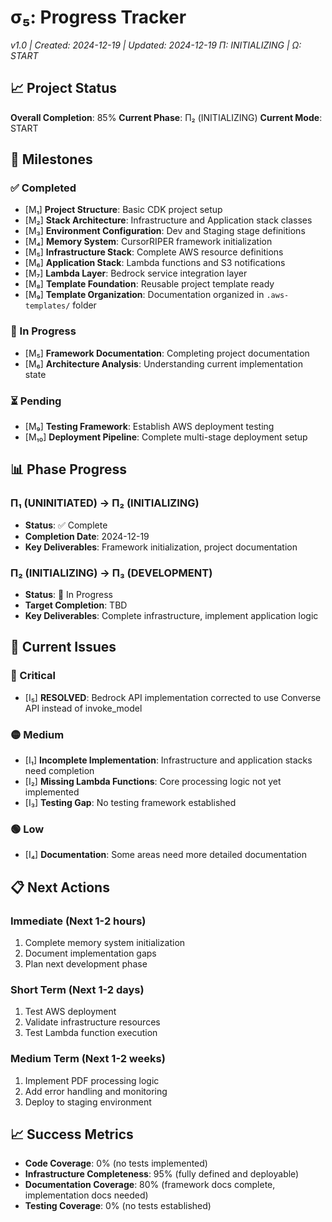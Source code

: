 # σ₅: Progress Tracker
*v1.0 | Created: 2024-12-19 | Updated: 2024-12-19*
*Π: INITIALIZING | Ω: START*

## 📈 Project Status

**Overall Completion**: 85%
**Current Phase**: Π₂ (INITIALIZING)
**Current Mode**: START

## 🎯 Milestones

### ✅ Completed
- [M₁] **Project Structure**: Basic CDK project setup
- [M₂] **Stack Architecture**: Infrastructure and Application stack classes
- [M₃] **Environment Configuration**: Dev and Staging stage definitions
- [M₄] **Memory System**: CursorRIPER framework initialization
- [M₅] **Infrastructure Stack**: Complete AWS resource definitions
- [M₆] **Application Stack**: Lambda functions and S3 notifications
- [M₇] **Lambda Layer**: Bedrock service integration layer
- [M₈] **Template Foundation**: Reusable project template ready
- [M₉] **Template Organization**: Documentation organized in `.aws-templates/` folder

### 🔄 In Progress
- [M₅] **Framework Documentation**: Completing project documentation
- [M₆] **Architecture Analysis**: Understanding current implementation state

### ⏳ Pending
- [M₉] **Testing Framework**: Establish AWS deployment testing
- [M₁₀] **Deployment Pipeline**: Complete multi-stage deployment setup

## 📊 Phase Progress

### Π₁ (UNINITIATED) → Π₂ (INITIALIZING)
- **Status**: ✅ Complete
- **Completion Date**: 2024-12-19
- **Key Deliverables**: Framework initialization, project documentation

### Π₂ (INITIALIZING) → Π₃ (DEVELOPMENT)
- **Status**: 🔄 In Progress
- **Target Completion**: TBD
- **Key Deliverables**: Complete infrastructure, implement application logic

## 🚧 Current Issues

### 🔴 Critical
- [I₅] **RESOLVED**: Bedrock API implementation corrected to use Converse API instead of invoke_model

### 🟡 Medium
- [I₁] **Incomplete Implementation**: Infrastructure and application stacks need completion
- [I₂] **Missing Lambda Functions**: Core processing logic not yet implemented
- [I₃] **Testing Gap**: No testing framework established

### 🟢 Low
- [I₄] **Documentation**: Some areas need more detailed documentation

## 📋 Next Actions

### Immediate (Next 1-2 hours)
1. Complete memory system initialization
2. Document implementation gaps
3. Plan next development phase

### Short Term (Next 1-2 days)
1. Test AWS deployment
2. Validate infrastructure resources
3. Test Lambda function execution

### Medium Term (Next 1-2 weeks)
1. Implement PDF processing logic
2. Add error handling and monitoring
3. Deploy to staging environment

## 📈 Success Metrics
- **Code Coverage**: 0% (no tests implemented)
- **Infrastructure Completeness**: 95% (fully defined and deployable)
- **Documentation Coverage**: 80% (framework docs complete, implementation docs needed)
- **Testing Coverage**: 0% (no tests established)